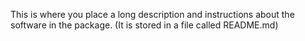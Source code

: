 This is where you place a long description and instructions
about the software in the package.
(It is stored in a file called README.md)
